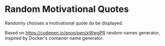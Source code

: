 # Random Motivational Quotes

Randomly chooses a motivational quote do be displayed.

Based on https://codepen.io/anon/pen/xWwgPR random names generator, inspired 
by Docker's container name generator.
